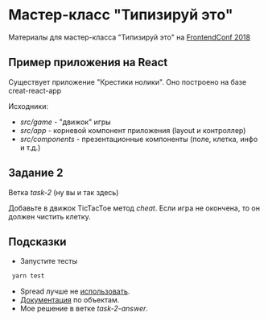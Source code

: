 # Мастер-класс "Типизируй этo"

Материалы для мастер-класса "Типизируй это" на [FrontendConf 2018](http://frontendconf.ru/moscow/2018/abstracts/3774)

## Пример приложения на **React**
Существует приложение "Крестики нолики". 
Оно построено на базе creat-react-app

Исходники:
- *src/game* - "движок" игры
- *src/app* - корневой компонент приложения (layout и контроллер)
- *src/components* - презентационные компоненты (поле, клетка, инфо и т.д.)

## Задание 2
Ветка *task-2* (ну вы и так здесь) 

Добавьте в движок TicTacToe метод *cheat*. Если игра не окончена, 
то он должен чистить клетку. 

## Подсказки

- Запустите тесты
``` bash
 yarn test
```
 - Spread лучше не [использовать](https://github.com/facebook/flow/issues/6342).
 - [Документация](https://flow.org/en/docs/types/objects/) по объектам.
 - Мое решение в ветке *task-2-answer*.